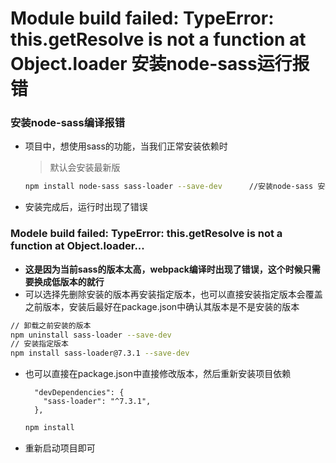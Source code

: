 # Module build failed: TypeError: this.getResolve is not a function at Object.loader 安装node-sass运行报错

### 安装node-sass编译报错

+ 项目中，想使用sass的功能，当我们正常安装依赖时

  > 默认会安装最新版

  ```bash
  npm install node-sass sass-loader --save-dev 		//安装node-sass 安装sass-loader 
  ```

+ 安装完成后，运行时出现了错误

### Modele build failed: TypeError: this.getResolve is not a function at Object.loader...

+ **这是因为当前sass的版本太高，webpack编译时出现了错误，这个时候只需要换成低版本的就行**
+ 可以选择先删除安装的版本再安装指定版本，也可以直接安装指定版本会覆盖之前版本，安装后最好在package.json中确认其版本是不是安装的版本

```bash
// 卸载之前安装的版本
npm uninstall sass-loader --save-dev
// 安装指定版本
npm install sass-loader@7.3.1 --save-dev
```

+ 也可以直接在package.json中直接修改版本，然后重新安装项目依赖

  ```
    "devDependencies": {
      "sass-loader": "^7.3.1",
    },
  ```

  ```bash
  npm install
  ```

+ 重新启动项目即可
  